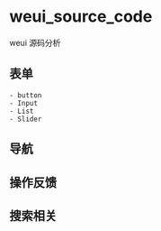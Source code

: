 # weui_source_code
weui  源码分析

## 表单
    - button
    - Input
    - List
    - Slider

## 导航

## 操作反馈

## 搜索相关